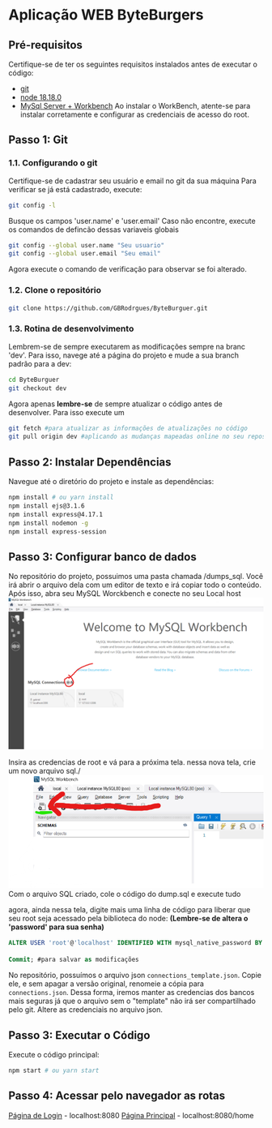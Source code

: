 # Aplicação WEB ByteBurgers

## Pré-requisitos

Certifique-se de ter os seguintes requisitos instalados antes de executar o código:

- [git](https://git-scm.com/downloads)
- [node 18.18.0](https://nodejs.org/download/release/v18.19.0/)
- [MySql Server + Workbench](https://dev.mysql.com/downloads/workbench/)
  Ao instalar o WorkBench, atente-se para instalar corretamente e configurar as credenciais de acesso do root.

## Passo 1: Git

### 1.1. Configurando o git

Certifique-se de cadastrar seu usuário e email no git da sua máquina
Para verificar se já está cadastrado, execute:

```bash
git config -l
```

Busque os campos 'user.name' e 'user.email'
Caso não encontre, execute os comandos de defincão dessas variaveis globais

```bash
git config --global user.name "Seu usuario"
git config --global user.email "Seu email"
```

Agora execute o comando de verificação para observar se foi alterado.

### 1.2. Clone o repositório

```bash
git clone https://github.com/GBRodrgues/ByteBurguer.git
```

### 1.3. Rotina de desenvolvimento

Lembrem-se de sempre executarem as modificações sempre na branc 'dev'.
Para isso, navege até a página do projeto e mude a sua branch padrão para a dev:

```bash
cd ByteBurguer
git checkout dev
```

Agora apenas **lembre-se** de sempre atualizar o código antes de desenvolver. Para isso execute um

```bash
git fetch #para atualizar as informações de atualizações no código
git pull origin dev #aplicando as mudanças mapeadas online no seu repositório local da branch dev
```

## Passo 2: Instalar Dependências

Navegue até o diretório do projeto e instale as dependências:

```bash
npm install # ou yarn install
npm install ejs@3.1.6
npm install express@4.17.1
npm install nodemon -g
npm install express-session
```

## Passo 3: Configurar banco de dados

No repositório do projeto, possuimos uma pasta chamada /dumps_sql. Você irá abrir o arquivo dela com um editor de texto e irá copiar todo o conteúdo.
Após isso, abra seu MySQL Worckbench e conecte no seu Local host
![Criando conexão com Local Host](imgs/create_cnn.png)

Insira as credencias de root e vá para a próxima tela.
nessa nova tela, crie um novo arquivo sql./
![Criando arquivo SQL](imgs/create_sql.png)
Com o arquivo SQL criado, cole o código do dump.sql e execute tudo

agora, ainda nessa tela, digite mais uma linha de código para liberar que seu root seja acessado pela biblioteca do node:
**(Lembre-se de altera o 'password' para sua senha)**

```sql
ALTER USER 'root'@'localhost' IDENTIFIED WITH mysql_native_password BY 'password';

Commit; #para salvar as modificações
```

No repositório, possuímos o arquivo json `connections_template.json`. Copie ele, e sem apagar a versão original, renomeie a cópia para `connections.json`. Dessa forma, iremos manter as credencias dos bancos mais seguras já que o arquivo sem o "template" não irá ser compartilhado pelo git.
Altere as credenciais no arquivo json.

## Passo 3: Executar o Código

Execute o código principal:

```bash
npm start # ou yarn start
```

## Passo 4: Acessar pelo navegador as rotas

[Página de Login](localhost:8080) - localhost:8080
[Página Principal](localhost:8080/home) - localhost:8080/home
